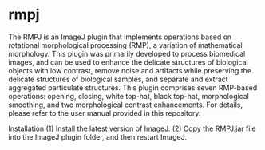 # rmpj

The RMPJ is an ImageJ plugin that implements operations based on rotational morphological processing (RMP), a variation of mathematical morphology. This plugin was primarily developed to process biomedical images, and can be used to enhance the delicate structures of biological objects with low contrast, remove noise and artifacts while preserving the delicate structures of biological samples, and separate and extract aggregated particulate structures.
This plugin comprises seven RMP-based operations: opening, closing, white top-hat, black top-hat, morphological smoothing, and two morphological contrast enhancements.
For details, please refer to the user manual provided in this repository.

Installation
(1) Install the latest version of [ImageJ](https://imagej.net/ij/download.html).
(2) Copy the RMPJ.jar file into the ImageJ plugin folder, and then restart ImageJ.
